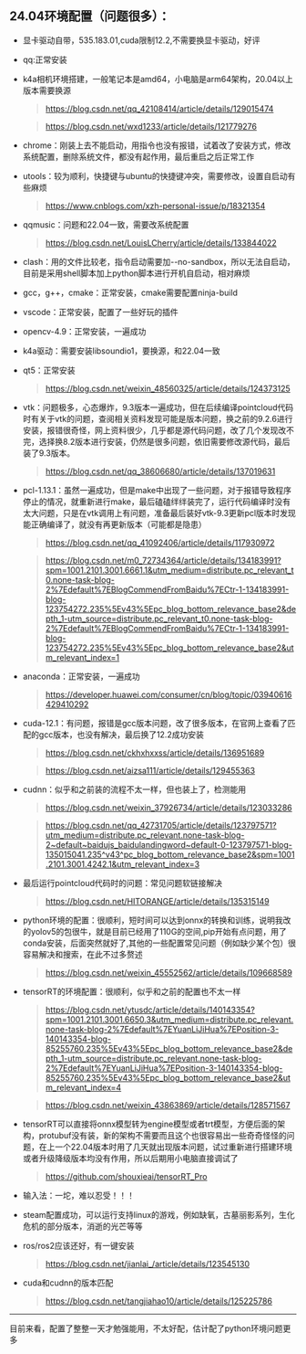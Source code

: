 ## 24.04环境配置（问题很多）：
- 显卡驱动自带，535.183.01,cuda限制12.2,不需要换显卡驱动，好评
- qq:正常安装
- k4a相机环境搭建，一般笔记本是amd64，小电脑是arm64架构，20.04以上版本需要换源
  > https://blog.csdn.net/qq_42108414/article/details/129015474

  > https://blog.csdn.net/wxd1233/article/details/121779276
- chrome：刚装上去不能启动，用指令也没有报错，试着改了安装方式，修改系统配置，删除系统文件，都没有起作用，最后重启之后正常工作
- utools：较为顺利，快捷键与ubuntu的快捷键冲突，需要修改，设置自启动有些麻烦 
   >https://www.cnblogs.com/xzh-personal-issue/p/18321354
- qqmusic：问题和22.04一致，需要改系统配置 
  >https://blog.csdn.net/LouisLCherry/article/details/133844022
- clash：用的文件比较老，指令启动需要加--no-sandbox，所以无法自启动，目前是采用shell脚本加上python脚本进行开机自启动，相对麻烦
- gcc，g++，cmake：正常安装，cmake需要配置ninja-build
- vscode：正常安装，配置了一些好玩的插件
- opencv-4.9：正常安装，一遍成功
- k4a驱动：需要安装libsoundio1，要换源，和22.04一致
- qt5：正常安装 
  > https://blog.csdn.net/weixin_48560325/article/details/124373125
- vtk：问题极多，心态爆炸，9.3版本一遍成功，但在后续编译pointcloud代码时有关于vtk的问题，查阅相关资料发现可能是版本问题，换之前的9.2.6进行安装，报错很奇怪，网上资料很少，几乎都是源代码问题，改了几个发现改不完，选择换8.2版本进行安装，仍然是很多问题，依旧需要修改源代码，最后装了9.3版本。
  >https://blog.csdn.net/qq_38606680/article/details/137019631  
- pcl-1.13.1：虽然一遍成功，但是make中出现了一些问题，对于报错导致程序停止的情况，就重新进行make，最后磕磕绊绊装完了，运行代码编译时没有太大问题，只是在vtk调用上有问题，准备最后装好vtk-9.3更新pcl版本时发现能正确编译了，就没有再更新版本（可能都是隐患）
  >https://blog.csdn.net/qq_41092406/article/details/117930972   

  >https://blog.csdn.net/m0_72734364/article/details/134183991?spm=1001.2101.3001.6661.1&utm_medium=distribute.pc_relevant_t0.none-task-blog-2%7Edefault%7EBlogCommendFromBaidu%7ECtr-1-134183991-blog-123754272.235%5Ev43%5Epc_blog_bottom_relevance_base2&depth_1-utm_source=distribute.pc_relevant_t0.none-task-blog-2%7Edefault%7EBlogCommendFromBaidu%7ECtr-1-134183991-blog-123754272.235%5Ev43%5Epc_blog_bottom_relevance_base2&utm_relevant_index=1
- anaconda：正常安装，一遍成功
  >https://developer.huawei.com/consumer/cn/blog/topic/03940616429410292
- cuda-12.1：有问题，报错是gcc版本问题，改了很多版本，在官网上查看了匹配的gcc版本，也没有解决，最后换了12.2成功安装
  >https://blog.csdn.net/ckhxhxxss/article/details/136951689 

  >https://blog.csdn.net/aizsa111/article/details/129455363 
- cudnn：似乎和之前装的流程不太一样，但也装上了，检测能用 
  >https://blog.csdn.net/weixin_37926734/article/details/123033286 
  
  >https://blog.csdn.net/qq_42731705/article/details/123797571?utm_medium=distribute.pc_relevant.none-task-blog-2~default~baidujs_baidulandingword~default-0-123797571-blog-135015041.235^v43^pc_blog_bottom_relevance_base2&spm=1001.2101.3001.4242.1&utm_relevant_index=3
- 最后运行pointcloud代码时的问题：常见问题软链接解决
  >https://blog.csdn.net/HITORANGE/article/details/135315149
- python环境的配置：很顺利，短时间可以达到onnx的转换和训练，说明我改的yolov5的包很牛，就是目前已经用了110G的空间,pip开始有点问题，用了conda安装，后面突然就好了,其他的一些配置常见问题（例如缺少某个包）很容易解决和搜索，在此不过多赘述
  >https://blog.csdn.net/weixin_45552562/article/details/109668589
- tensorRT的环境配置：很顺利，似乎和之前的配置也不太一样
  >https://blog.csdn.net/ytusdc/article/details/140143354?spm=1001.2101.3001.6650.3&utm_medium=distribute.pc_relevant.none-task-blog-2%7Edefault%7EYuanLiJiHua%7EPosition-3-140143354-blog-85255760.235%5Ev43%5Epc_blog_bottom_relevance_base2&depth_1-utm_source=distribute.pc_relevant.none-task-blog-2%7Edefault%7EYuanLiJiHua%7EPosition-3-140143354-blog-85255760.235%5Ev43%5Epc_blog_bottom_relevance_base2&utm_relevant_index=4

  >https://blog.csdn.net/weixin_43863869/article/details/128571567
- tensorRT可以直接将onnx模型转为engine模型或者trt模型，方便后面的架构，protubuf没有装，新的架构不需要而且这个也很容易出一些奇奇怪怪的问题，在上一个22.04版本时用了几天就出现版本问题，试过重新进行搭建环境或者升级降级版本均没有作用，所以后期用小电脑直接调试了
  >https://github.com/shouxieai/tensorRT_Pro
- 输入法：一坨，难以忍受！！！
- steam配置成功，可以运行支持linux的游戏，例如缺氧，古墓丽影系列，生化危机的部分版本，消逝的光芒等等
- ros/ros2应该还好，有一键安装
  >https://blog.csdn.net/jianlai_/article/details/123545130
- cuda和cudnn的版本匹配
  >https://blog.csdn.net/tangjiahao10/article/details/125225786
--- 
目前来看，配置了整整一天才勉强能用，不太好配，估计配了python环境问题更多